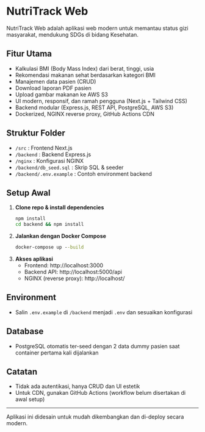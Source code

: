 
# NutriTrack Web

NutriTrack Web adalah aplikasi web modern untuk memantau status gizi masyarakat, mendukung SDGs di bidang Kesehatan.

## Fitur Utama
- Kalkulasi BMI (Body Mass Index) dari berat, tinggi, usia
- Rekomendasi makanan sehat berdasarkan kategori BMI
- Manajemen data pasien (CRUD)
- Download laporan PDF pasien
- Upload gambar makanan ke AWS S3
- UI modern, responsif, dan ramah pengguna (Next.js + Tailwind CSS)
- Backend modular (Express.js, REST API, PostgreSQL, AWS S3)
- Dockerized, NGINX reverse proxy, GitHub Actions CDN

## Struktur Folder
- `/src` : Frontend Next.js
- `/backend` : Backend Express.js
- `/nginx` : Konfigurasi NGINX
- `/backend/db_seed.sql` : Skrip SQL & seeder
- `/backend/.env.example` : Contoh environment backend

## Setup Awal
1. **Clone repo & install dependencies**
   ```cmd
   npm install
   cd backend && npm install
   ```
2. **Jalankan dengan Docker Compose**
   ```cmd
   docker-compose up --build
   ```
3. **Akses aplikasi**
   - Frontend: http://localhost:3000
   - Backend API: http://localhost:5000/api
   - NGINX (reverse proxy): http://localhost/

## Environment
- Salin `.env.example` di `/backend` menjadi `.env` dan sesuaikan konfigurasi

## Database
- PostgreSQL otomatis ter-seed dengan 2 data dummy pasien saat container pertama kali dijalankan

## Catatan
- Tidak ada autentikasi, hanya CRUD dan UI estetik
- Untuk CDN, gunakan GitHub Actions (workflow belum disertakan di awal setup)

---
Aplikasi ini didesain untuk mudah dikembangkan dan di-deploy secara modern.
